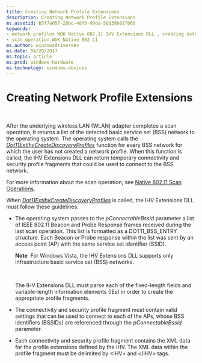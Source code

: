 ```yaml
---
title: Creating Network Profile Extensions
description: Creating Network Profile Extensions
ms.assetid: b5f7a057-28bc-4df9-99da-58d39b81fb60
keywords:
- network profiles WDK Native 802.11 IHV Extensions DLL , creating extensions
- scan operation WDK Native 802.11
ms.author: windowsdriverdev
ms.date: 04/20/2017
ms.topic: article
ms.prod: windows-hardware
ms.technology: windows-devices
---
```


# Creating Network Profile Extensions




 

After the underlying wireless LAN (WLAN) adapter completes a scan operation, it returns a list of the detected basic service set (BSS) network to the operating system. The operating system calls the [*Dot11ExtIhvCreateDiscoveryProfiles*](https://msdn.microsoft.com/library/windows/hardware/ff547445) function for every BSS network for which the user has not created a network profile. When this function is called, the IHV Extensions DLL can return temporary connectivity and security profile fragments that could be used to connect to the BSS network.

For more information about the scan operation, see [Native 802.11 Scan Operations](native-802-11-scan-operations.md).

When [*Dot11ExtIhvCreateDiscoveryProfiles*](https://msdn.microsoft.com/library/windows/hardware/ff547445) is called, the IHV Extensions DLL must follow these guidelines.

-   The operating system passes to the *pConnectableBssid* parameter a list of IEEE 802.11 Beacon and Probe Response frames received during the last scan operation. This list is formatted as a DOT11\_BSS\_ENTRY structure. Each Beacon or Probe response within the list was sent by an access point (AP) with the same service set identifier (SSID).

    **Note**  For Windows Vista, the IHV Extensions DLL supports only infrastructure basic service set (BSS) networks.

     

    The IHV Extensions DLL must parse each of the fixed-length fields and variable-length information elements (IEs) in order to create the appropriate profile fragments.

-   The connectivity and security profile fragment must contain valid settings that can be used to connect to each of the APs, whose BSS identifiers (BSSIDs) are referenced through the *pConnectableBssid* parameter.

-   Each connectivity and security profile fragment contains the XML data for the profile extensions defined by the IHV. The XML data within the profile fragment must be delimited by &lt;IHV&gt; and &lt;/IHV&gt; tags.

 

 





